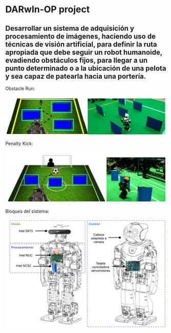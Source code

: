 # DARwIn-OP project

## Desarrollar un sistema de adquisición y procesamiento de imágenes, haciendo uso de técnicas de visión artificial, para definir la ruta apropiada que debe seguir un robot humanoide, evadiendo obstáculos fijos, para llegar a un punto determinado o a la ubicación de una pelota y sea capaz de patearla hacia una portería.

Obstacle Run:


![Obstacle Run](https://github.com/ssaulrj/darwin-project-python/blob/main/doc_image/obstacle_run.png)


Penalty Kick:


![Penalty Kick](https://github.com/ssaulrj/darwin-project-python/blob/main/doc_image/penalty_kick.png)


Bloques del sistema:


![Sistema](https://github.com/ssaulrj/darwin-project-python/blob/main/doc_image/system_blocks.png)
